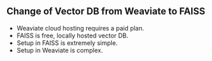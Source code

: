 ## Change of Vector DB from Weaviate to FAISS

- Weaviate cloud hosting requires a paid plan.
- FAISS is free, locally hosted vector DB.
- Setup in FAISS is extremely simple.
- Setup in Weaviate is complex.
